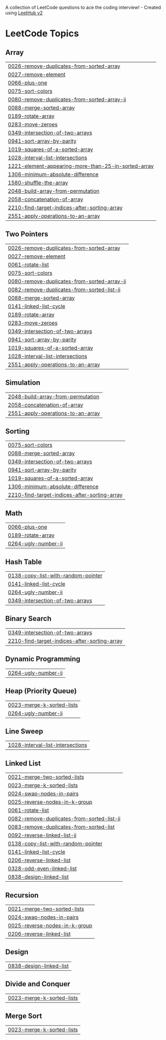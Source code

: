 A collection of LeetCode questions to ace the coding interview! - Created using [LeetHub v2](https://github.com/arunbhardwaj/LeetHub-2.0)
<!---LeetCode Topics Start-->
# LeetCode Topics
## Array
|  |
| ------- |
| [0026-remove-duplicates-from-sorted-array](https://github.com/uestcwt2015/leetcode_practise/tree/master/0026-remove-duplicates-from-sorted-array) |
| [0027-remove-element](https://github.com/uestcwt2015/leetcode_practise/tree/master/0027-remove-element) |
| [0066-plus-one](https://github.com/uestcwt2015/leetcode_practise/tree/master/0066-plus-one) |
| [0075-sort-colors](https://github.com/uestcwt2015/leetcode_practise/tree/master/0075-sort-colors) |
| [0080-remove-duplicates-from-sorted-array-ii](https://github.com/uestcwt2015/leetcode_practise/tree/master/0080-remove-duplicates-from-sorted-array-ii) |
| [0088-merge-sorted-array](https://github.com/uestcwt2015/leetcode_practise/tree/master/0088-merge-sorted-array) |
| [0189-rotate-array](https://github.com/uestcwt2015/leetcode_practise/tree/master/0189-rotate-array) |
| [0283-move-zeroes](https://github.com/uestcwt2015/leetcode_practise/tree/master/0283-move-zeroes) |
| [0349-intersection-of-two-arrays](https://github.com/uestcwt2015/leetcode_practise/tree/master/0349-intersection-of-two-arrays) |
| [0941-sort-array-by-parity](https://github.com/uestcwt2015/leetcode_practise/tree/master/0941-sort-array-by-parity) |
| [1019-squares-of-a-sorted-array](https://github.com/uestcwt2015/leetcode_practise/tree/master/1019-squares-of-a-sorted-array) |
| [1028-interval-list-intersections](https://github.com/uestcwt2015/leetcode_practise/tree/master/1028-interval-list-intersections) |
| [1221-element-appearing-more-than-25-in-sorted-array](https://github.com/uestcwt2015/leetcode_practise/tree/master/1221-element-appearing-more-than-25-in-sorted-array) |
| [1306-minimum-absolute-difference](https://github.com/uestcwt2015/leetcode_practise/tree/master/1306-minimum-absolute-difference) |
| [1580-shuffle-the-array](https://github.com/uestcwt2015/leetcode_practise/tree/master/1580-shuffle-the-array) |
| [2048-build-array-from-permutation](https://github.com/uestcwt2015/leetcode_practise/tree/master/2048-build-array-from-permutation) |
| [2058-concatenation-of-array](https://github.com/uestcwt2015/leetcode_practise/tree/master/2058-concatenation-of-array) |
| [2210-find-target-indices-after-sorting-array](https://github.com/uestcwt2015/leetcode_practise/tree/master/2210-find-target-indices-after-sorting-array) |
| [2551-apply-operations-to-an-array](https://github.com/uestcwt2015/leetcode_practise/tree/master/2551-apply-operations-to-an-array) |
## Two Pointers
|  |
| ------- |
| [0026-remove-duplicates-from-sorted-array](https://github.com/uestcwt2015/leetcode_practise/tree/master/0026-remove-duplicates-from-sorted-array) |
| [0027-remove-element](https://github.com/uestcwt2015/leetcode_practise/tree/master/0027-remove-element) |
| [0061-rotate-list](https://github.com/uestcwt2015/leetcode_practise/tree/master/0061-rotate-list) |
| [0075-sort-colors](https://github.com/uestcwt2015/leetcode_practise/tree/master/0075-sort-colors) |
| [0080-remove-duplicates-from-sorted-array-ii](https://github.com/uestcwt2015/leetcode_practise/tree/master/0080-remove-duplicates-from-sorted-array-ii) |
| [0082-remove-duplicates-from-sorted-list-ii](https://github.com/uestcwt2015/leetcode_practise/tree/master/0082-remove-duplicates-from-sorted-list-ii) |
| [0088-merge-sorted-array](https://github.com/uestcwt2015/leetcode_practise/tree/master/0088-merge-sorted-array) |
| [0141-linked-list-cycle](https://github.com/uestcwt2015/leetcode_practise/tree/master/0141-linked-list-cycle) |
| [0189-rotate-array](https://github.com/uestcwt2015/leetcode_practise/tree/master/0189-rotate-array) |
| [0283-move-zeroes](https://github.com/uestcwt2015/leetcode_practise/tree/master/0283-move-zeroes) |
| [0349-intersection-of-two-arrays](https://github.com/uestcwt2015/leetcode_practise/tree/master/0349-intersection-of-two-arrays) |
| [0941-sort-array-by-parity](https://github.com/uestcwt2015/leetcode_practise/tree/master/0941-sort-array-by-parity) |
| [1019-squares-of-a-sorted-array](https://github.com/uestcwt2015/leetcode_practise/tree/master/1019-squares-of-a-sorted-array) |
| [1028-interval-list-intersections](https://github.com/uestcwt2015/leetcode_practise/tree/master/1028-interval-list-intersections) |
| [2551-apply-operations-to-an-array](https://github.com/uestcwt2015/leetcode_practise/tree/master/2551-apply-operations-to-an-array) |
## Simulation
|  |
| ------- |
| [2048-build-array-from-permutation](https://github.com/uestcwt2015/leetcode_practise/tree/master/2048-build-array-from-permutation) |
| [2058-concatenation-of-array](https://github.com/uestcwt2015/leetcode_practise/tree/master/2058-concatenation-of-array) |
| [2551-apply-operations-to-an-array](https://github.com/uestcwt2015/leetcode_practise/tree/master/2551-apply-operations-to-an-array) |
## Sorting
|  |
| ------- |
| [0075-sort-colors](https://github.com/uestcwt2015/leetcode_practise/tree/master/0075-sort-colors) |
| [0088-merge-sorted-array](https://github.com/uestcwt2015/leetcode_practise/tree/master/0088-merge-sorted-array) |
| [0349-intersection-of-two-arrays](https://github.com/uestcwt2015/leetcode_practise/tree/master/0349-intersection-of-two-arrays) |
| [0941-sort-array-by-parity](https://github.com/uestcwt2015/leetcode_practise/tree/master/0941-sort-array-by-parity) |
| [1019-squares-of-a-sorted-array](https://github.com/uestcwt2015/leetcode_practise/tree/master/1019-squares-of-a-sorted-array) |
| [1306-minimum-absolute-difference](https://github.com/uestcwt2015/leetcode_practise/tree/master/1306-minimum-absolute-difference) |
| [2210-find-target-indices-after-sorting-array](https://github.com/uestcwt2015/leetcode_practise/tree/master/2210-find-target-indices-after-sorting-array) |
## Math
|  |
| ------- |
| [0066-plus-one](https://github.com/uestcwt2015/leetcode_practise/tree/master/0066-plus-one) |
| [0189-rotate-array](https://github.com/uestcwt2015/leetcode_practise/tree/master/0189-rotate-array) |
| [0264-ugly-number-ii](https://github.com/uestcwt2015/leetcode_practise/tree/master/0264-ugly-number-ii) |
## Hash Table
|  |
| ------- |
| [0138-copy-list-with-random-pointer](https://github.com/uestcwt2015/leetcode_practise/tree/master/0138-copy-list-with-random-pointer) |
| [0141-linked-list-cycle](https://github.com/uestcwt2015/leetcode_practise/tree/master/0141-linked-list-cycle) |
| [0264-ugly-number-ii](https://github.com/uestcwt2015/leetcode_practise/tree/master/0264-ugly-number-ii) |
| [0349-intersection-of-two-arrays](https://github.com/uestcwt2015/leetcode_practise/tree/master/0349-intersection-of-two-arrays) |
## Binary Search
|  |
| ------- |
| [0349-intersection-of-two-arrays](https://github.com/uestcwt2015/leetcode_practise/tree/master/0349-intersection-of-two-arrays) |
| [2210-find-target-indices-after-sorting-array](https://github.com/uestcwt2015/leetcode_practise/tree/master/2210-find-target-indices-after-sorting-array) |
## Dynamic Programming
|  |
| ------- |
| [0264-ugly-number-ii](https://github.com/uestcwt2015/leetcode_practise/tree/master/0264-ugly-number-ii) |
## Heap (Priority Queue)
|  |
| ------- |
| [0023-merge-k-sorted-lists](https://github.com/uestcwt2015/leetcode_practise/tree/master/0023-merge-k-sorted-lists) |
| [0264-ugly-number-ii](https://github.com/uestcwt2015/leetcode_practise/tree/master/0264-ugly-number-ii) |
## Line Sweep
|  |
| ------- |
| [1028-interval-list-intersections](https://github.com/uestcwt2015/leetcode_practise/tree/master/1028-interval-list-intersections) |
## Linked List
|  |
| ------- |
| [0021-merge-two-sorted-lists](https://github.com/uestcwt2015/leetcode_practise/tree/master/0021-merge-two-sorted-lists) |
| [0023-merge-k-sorted-lists](https://github.com/uestcwt2015/leetcode_practise/tree/master/0023-merge-k-sorted-lists) |
| [0024-swap-nodes-in-pairs](https://github.com/uestcwt2015/leetcode_practise/tree/master/0024-swap-nodes-in-pairs) |
| [0025-reverse-nodes-in-k-group](https://github.com/uestcwt2015/leetcode_practise/tree/master/0025-reverse-nodes-in-k-group) |
| [0061-rotate-list](https://github.com/uestcwt2015/leetcode_practise/tree/master/0061-rotate-list) |
| [0082-remove-duplicates-from-sorted-list-ii](https://github.com/uestcwt2015/leetcode_practise/tree/master/0082-remove-duplicates-from-sorted-list-ii) |
| [0083-remove-duplicates-from-sorted-list](https://github.com/uestcwt2015/leetcode_practise/tree/master/0083-remove-duplicates-from-sorted-list) |
| [0092-reverse-linked-list-ii](https://github.com/uestcwt2015/leetcode_practise/tree/master/0092-reverse-linked-list-ii) |
| [0138-copy-list-with-random-pointer](https://github.com/uestcwt2015/leetcode_practise/tree/master/0138-copy-list-with-random-pointer) |
| [0141-linked-list-cycle](https://github.com/uestcwt2015/leetcode_practise/tree/master/0141-linked-list-cycle) |
| [0206-reverse-linked-list](https://github.com/uestcwt2015/leetcode_practise/tree/master/0206-reverse-linked-list) |
| [0328-odd-even-linked-list](https://github.com/uestcwt2015/leetcode_practise/tree/master/0328-odd-even-linked-list) |
| [0838-design-linked-list](https://github.com/uestcwt2015/leetcode_practise/tree/master/0838-design-linked-list) |
## Recursion
|  |
| ------- |
| [0021-merge-two-sorted-lists](https://github.com/uestcwt2015/leetcode_practise/tree/master/0021-merge-two-sorted-lists) |
| [0024-swap-nodes-in-pairs](https://github.com/uestcwt2015/leetcode_practise/tree/master/0024-swap-nodes-in-pairs) |
| [0025-reverse-nodes-in-k-group](https://github.com/uestcwt2015/leetcode_practise/tree/master/0025-reverse-nodes-in-k-group) |
| [0206-reverse-linked-list](https://github.com/uestcwt2015/leetcode_practise/tree/master/0206-reverse-linked-list) |
## Design
|  |
| ------- |
| [0838-design-linked-list](https://github.com/uestcwt2015/leetcode_practise/tree/master/0838-design-linked-list) |
## Divide and Conquer
|  |
| ------- |
| [0023-merge-k-sorted-lists](https://github.com/uestcwt2015/leetcode_practise/tree/master/0023-merge-k-sorted-lists) |
## Merge Sort
|  |
| ------- |
| [0023-merge-k-sorted-lists](https://github.com/uestcwt2015/leetcode_practise/tree/master/0023-merge-k-sorted-lists) |
<!---LeetCode Topics End-->
